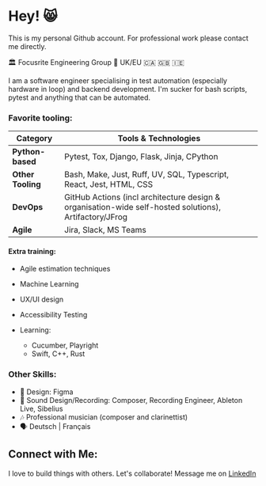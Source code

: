 # Hey! 😸 

This is my personal Github account. For professional work please contact me directly.

🏛️ Focusrite Engineering Group 
🏡 UK/EU 
🇨🇦 🇬🇧 🇮🇪

I am a software engineer specialising in test automation (especially hardware in loop) and backend development.
I'm sucker for bash scripts, pytest and anything that can be automated. 

### Favorite tooling: 
| Category      | Tools & Technologies                                                                                         |
|---------------|-------------------------------------------------------------------------------------------------------------|
| **Python-based** | Pytest, Tox, Django, Flask, Jinja, CPython                                                                 |
| **Other Tooling**        | Bash, Make, Just, Ruff, UV, SQL, Typescript, React, Jest, HTML, CSS                                       |
| **DevOps**        | GitHub Actions (incl architecture design & organisation-wide self-hosted solutions), Artifactory/JFrog     |
| **Agile**         | Jira, Slack, MS Teams                                                                                     |

#### Extra training:
  - Agile estimation techniques
  - Machine Learning
  - UX/UI design
  - Accessibility Testing
 
- Learning:
  - Cucumber, Playright
  - Swift, C++, Rust

### Other Skills:
- 🎨 Design: Figma
- 🎵 Sound Design/Recording: Composer, Recording Engineer, Ableton Live, Sibelius
- 🎶 Professional musician (composer and clarinettist) 
- 🗣️ Deutsch | Français


## Connect with Me:
I love to build things with others. Let's collaborate! Message me on [LinkedIn](https://www.linkedin.com/in/ray-brien-97861a97/)
